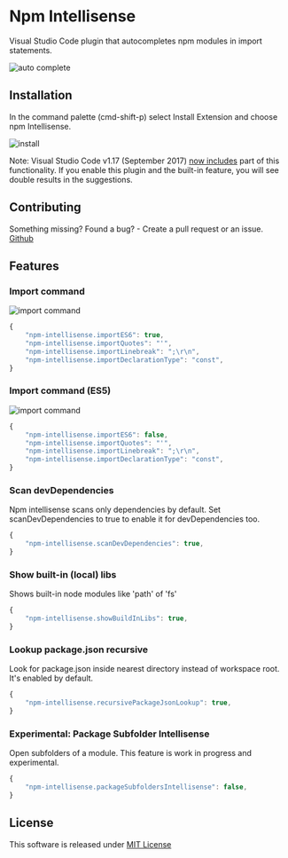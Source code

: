 # Npm Intellisense
Visual Studio Code plugin that autocompletes npm modules in import statements.

![auto complete](/images/auto_complete.gif)

## Installation
In the command palette (cmd-shift-p) select Install Extension and choose npm Intellisense.

![install](/images/npm_install.gif)

Note: Visual Studio Code v1.17 (September 2017) [now includes](https://code.visualstudio.com/updates/v1_17#_import-path-quick-suggestions-in-javascript-and-typescript) part of this functionality. If you enable this plugin and the built-in feature, you will see double results in the suggestions.

## Contributing
Something missing? Found a bug? - Create a pull request or an issue.
[Github](https://github.com/ChristianKohler/NpmIntellisense)

## Features
### Import command

![import command](/images/importcommand.gif)

```javascript
{
	"npm-intellisense.importES6": true,
	"npm-intellisense.importQuotes": "'",
	"npm-intellisense.importLinebreak": ";\r\n",
	"npm-intellisense.importDeclarationType": "const",
}
```

### Import command (ES5)

![import command](/images/require_withname.gif)

```javascript
{
	"npm-intellisense.importES6": false,
	"npm-intellisense.importQuotes": "'",
	"npm-intellisense.importLinebreak": ";\r\n",
	"npm-intellisense.importDeclarationType": "const",
}
```

### Scan devDependencies
Npm intellisense scans only dependencies by default. Set scanDevDependencies to true to enable it for devDependencies too.

```javascript
{
	"npm-intellisense.scanDevDependencies": true,
}
```

### Show built-in (local) libs
Shows built-in node modules like 'path' of 'fs'

```javascript
{
	"npm-intellisense.showBuildInLibs": true,
}
```

### Lookup package.json recursive
Look for package.json inside nearest directory instead of workspace root. It's enabled by default.

```javascript
{
	"npm-intellisense.recursivePackageJsonLookup": true,
}
```

### Experimental: Package Subfolder Intellisense
Open subfolders of a module.
This feature is work in progress and experimental.

```javascript
{
	"npm-intellisense.packageSubfoldersIntellisense": false,
}
```


## License
This software is released under [MIT License](http://www.opensource.org/licenses/mit-license.php)

